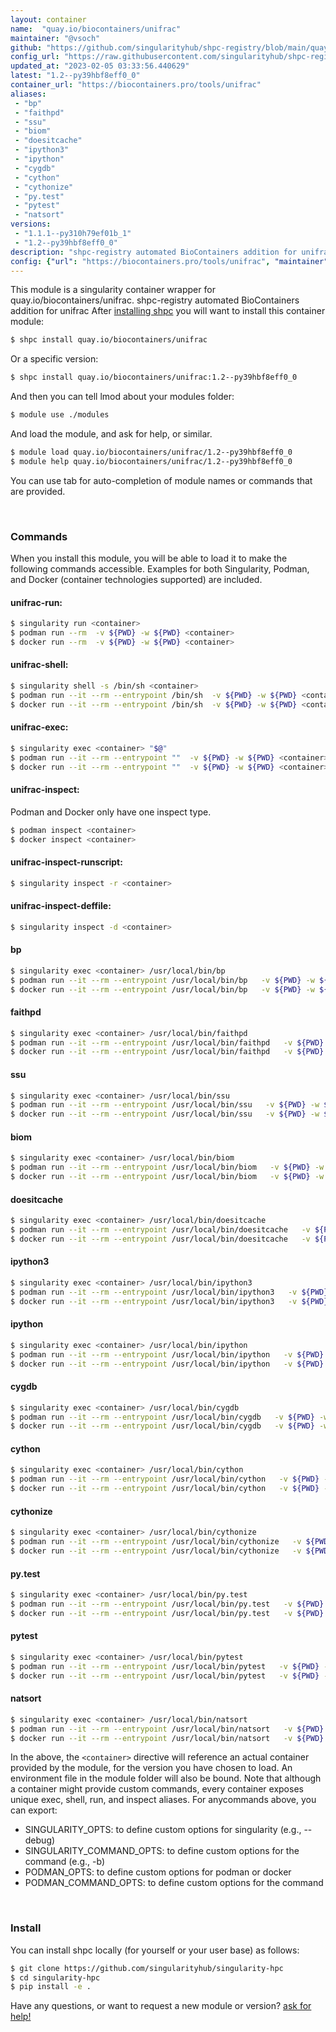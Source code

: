 ```yaml
---
layout: container
name:  "quay.io/biocontainers/unifrac"
maintainer: "@vsoch"
github: "https://github.com/singularityhub/shpc-registry/blob/main/quay.io/biocontainers/unifrac/container.yaml"
config_url: "https://raw.githubusercontent.com/singularityhub/shpc-registry/main/quay.io/biocontainers/unifrac/container.yaml"
updated_at: "2023-02-05 03:33:56.440629"
latest: "1.2--py39hbf8eff0_0"
container_url: "https://biocontainers.pro/tools/unifrac"
aliases:
 - "bp"
 - "faithpd"
 - "ssu"
 - "biom"
 - "doesitcache"
 - "ipython3"
 - "ipython"
 - "cygdb"
 - "cython"
 - "cythonize"
 - "py.test"
 - "pytest"
 - "natsort"
versions:
 - "1.1.1--py310h79ef01b_1"
 - "1.2--py39hbf8eff0_0"
description: "shpc-registry automated BioContainers addition for unifrac"
config: {"url": "https://biocontainers.pro/tools/unifrac", "maintainer": "@vsoch", "description": "shpc-registry automated BioContainers addition for unifrac", "latest": {"1.2--py39hbf8eff0_0": "sha256:6af66523714f57c20fbfab142c76ce0c05f6a1559030190fa91c4c3268cfaa08"}, "tags": {"1.1.1--py310h79ef01b_1": "sha256:c5df3127503ce3bad527b4d9316fe4b17edaca6fb7533330d7dcb3c730857b48", "1.2--py39hbf8eff0_0": "sha256:6af66523714f57c20fbfab142c76ce0c05f6a1559030190fa91c4c3268cfaa08"}, "docker": "quay.io/biocontainers/unifrac", "aliases": {"bp": "/usr/local/bin/bp", "faithpd": "/usr/local/bin/faithpd", "ssu": "/usr/local/bin/ssu", "biom": "/usr/local/bin/biom", "doesitcache": "/usr/local/bin/doesitcache", "ipython3": "/usr/local/bin/ipython3", "ipython": "/usr/local/bin/ipython", "cygdb": "/usr/local/bin/cygdb", "cython": "/usr/local/bin/cython", "cythonize": "/usr/local/bin/cythonize", "py.test": "/usr/local/bin/py.test", "pytest": "/usr/local/bin/pytest", "natsort": "/usr/local/bin/natsort"}}
---
```


This module is a singularity container wrapper for quay.io/biocontainers/unifrac.
shpc-registry automated BioContainers addition for unifrac
After [installing shpc](#install) you will want to install this container module:


```bash
$ shpc install quay.io/biocontainers/unifrac
```

Or a specific version:

```bash
$ shpc install quay.io/biocontainers/unifrac:1.2--py39hbf8eff0_0
```

And then you can tell lmod about your modules folder:

```bash
$ module use ./modules
```

And load the module, and ask for help, or similar.

```bash
$ module load quay.io/biocontainers/unifrac/1.2--py39hbf8eff0_0
$ module help quay.io/biocontainers/unifrac/1.2--py39hbf8eff0_0
```

You can use tab for auto-completion of module names or commands that are provided.

<br>

### Commands

When you install this module, you will be able to load it to make the following commands accessible.
Examples for both Singularity, Podman, and Docker (container technologies supported) are included.

#### unifrac-run:

```bash
$ singularity run <container>
$ podman run --rm  -v ${PWD} -w ${PWD} <container>
$ docker run --rm  -v ${PWD} -w ${PWD} <container>
```

#### unifrac-shell:

```bash
$ singularity shell -s /bin/sh <container>
$ podman run --it --rm --entrypoint /bin/sh  -v ${PWD} -w ${PWD} <container>
$ docker run --it --rm --entrypoint /bin/sh  -v ${PWD} -w ${PWD} <container>
```

#### unifrac-exec:

```bash
$ singularity exec <container> "$@"
$ podman run --it --rm --entrypoint ""  -v ${PWD} -w ${PWD} <container> "$@"
$ docker run --it --rm --entrypoint ""  -v ${PWD} -w ${PWD} <container> "$@"
```

#### unifrac-inspect:

Podman and Docker only have one inspect type.

```bash
$ podman inspect <container>
$ docker inspect <container>
```

#### unifrac-inspect-runscript:

```bash
$ singularity inspect -r <container>
```

#### unifrac-inspect-deffile:

```bash
$ singularity inspect -d <container>
```


#### bp

```bash
$ singularity exec <container> /usr/local/bin/bp
$ podman run --it --rm --entrypoint /usr/local/bin/bp   -v ${PWD} -w ${PWD} <container> -c " $@"
$ docker run --it --rm --entrypoint /usr/local/bin/bp   -v ${PWD} -w ${PWD} <container> -c " $@"
```


#### faithpd

```bash
$ singularity exec <container> /usr/local/bin/faithpd
$ podman run --it --rm --entrypoint /usr/local/bin/faithpd   -v ${PWD} -w ${PWD} <container> -c " $@"
$ docker run --it --rm --entrypoint /usr/local/bin/faithpd   -v ${PWD} -w ${PWD} <container> -c " $@"
```


#### ssu

```bash
$ singularity exec <container> /usr/local/bin/ssu
$ podman run --it --rm --entrypoint /usr/local/bin/ssu   -v ${PWD} -w ${PWD} <container> -c " $@"
$ docker run --it --rm --entrypoint /usr/local/bin/ssu   -v ${PWD} -w ${PWD} <container> -c " $@"
```


#### biom

```bash
$ singularity exec <container> /usr/local/bin/biom
$ podman run --it --rm --entrypoint /usr/local/bin/biom   -v ${PWD} -w ${PWD} <container> -c " $@"
$ docker run --it --rm --entrypoint /usr/local/bin/biom   -v ${PWD} -w ${PWD} <container> -c " $@"
```


#### doesitcache

```bash
$ singularity exec <container> /usr/local/bin/doesitcache
$ podman run --it --rm --entrypoint /usr/local/bin/doesitcache   -v ${PWD} -w ${PWD} <container> -c " $@"
$ docker run --it --rm --entrypoint /usr/local/bin/doesitcache   -v ${PWD} -w ${PWD} <container> -c " $@"
```


#### ipython3

```bash
$ singularity exec <container> /usr/local/bin/ipython3
$ podman run --it --rm --entrypoint /usr/local/bin/ipython3   -v ${PWD} -w ${PWD} <container> -c " $@"
$ docker run --it --rm --entrypoint /usr/local/bin/ipython3   -v ${PWD} -w ${PWD} <container> -c " $@"
```


#### ipython

```bash
$ singularity exec <container> /usr/local/bin/ipython
$ podman run --it --rm --entrypoint /usr/local/bin/ipython   -v ${PWD} -w ${PWD} <container> -c " $@"
$ docker run --it --rm --entrypoint /usr/local/bin/ipython   -v ${PWD} -w ${PWD} <container> -c " $@"
```


#### cygdb

```bash
$ singularity exec <container> /usr/local/bin/cygdb
$ podman run --it --rm --entrypoint /usr/local/bin/cygdb   -v ${PWD} -w ${PWD} <container> -c " $@"
$ docker run --it --rm --entrypoint /usr/local/bin/cygdb   -v ${PWD} -w ${PWD} <container> -c " $@"
```


#### cython

```bash
$ singularity exec <container> /usr/local/bin/cython
$ podman run --it --rm --entrypoint /usr/local/bin/cython   -v ${PWD} -w ${PWD} <container> -c " $@"
$ docker run --it --rm --entrypoint /usr/local/bin/cython   -v ${PWD} -w ${PWD} <container> -c " $@"
```


#### cythonize

```bash
$ singularity exec <container> /usr/local/bin/cythonize
$ podman run --it --rm --entrypoint /usr/local/bin/cythonize   -v ${PWD} -w ${PWD} <container> -c " $@"
$ docker run --it --rm --entrypoint /usr/local/bin/cythonize   -v ${PWD} -w ${PWD} <container> -c " $@"
```


#### py.test

```bash
$ singularity exec <container> /usr/local/bin/py.test
$ podman run --it --rm --entrypoint /usr/local/bin/py.test   -v ${PWD} -w ${PWD} <container> -c " $@"
$ docker run --it --rm --entrypoint /usr/local/bin/py.test   -v ${PWD} -w ${PWD} <container> -c " $@"
```


#### pytest

```bash
$ singularity exec <container> /usr/local/bin/pytest
$ podman run --it --rm --entrypoint /usr/local/bin/pytest   -v ${PWD} -w ${PWD} <container> -c " $@"
$ docker run --it --rm --entrypoint /usr/local/bin/pytest   -v ${PWD} -w ${PWD} <container> -c " $@"
```


#### natsort

```bash
$ singularity exec <container> /usr/local/bin/natsort
$ podman run --it --rm --entrypoint /usr/local/bin/natsort   -v ${PWD} -w ${PWD} <container> -c " $@"
$ docker run --it --rm --entrypoint /usr/local/bin/natsort   -v ${PWD} -w ${PWD} <container> -c " $@"
```



In the above, the `<container>` directive will reference an actual container provided
by the module, for the version you have chosen to load. An environment file in the
module folder will also be bound. Note that although a container
might provide custom commands, every container exposes unique exec, shell, run, and
inspect aliases. For anycommands above, you can export:

 - SINGULARITY_OPTS: to define custom options for singularity (e.g., --debug)
 - SINGULARITY_COMMAND_OPTS: to define custom options for the command (e.g., -b)
 - PODMAN_OPTS: to define custom options for podman or docker
 - PODMAN_COMMAND_OPTS: to define custom options for the command

<br>

### Install

You can install shpc locally (for yourself or your user base) as follows:

```bash
$ git clone https://github.com/singularityhub/singularity-hpc
$ cd singularity-hpc
$ pip install -e .
```

Have any questions, or want to request a new module or version? [ask for help!](https://github.com/singularityhub/singularity-hpc/issues)